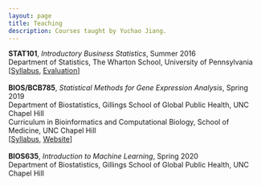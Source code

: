 ```yaml
---
layout: page
title: Teaching
description: Courses taught by Yuchao Jiang.
---
```

<div class="cv">
  <b>STAT101</b>, <i>Introductory Business Statistics</i>, Summer 2016 <br/> 
Department of Statistics, The Wharton School, University of Pennsylvania <br/>
  [<a href="../assets/pdfs/Syllabus-STAT-101-2016-Summer.pdf" title="Syllabus STAT101">Syllabus</a>,
	<a href="../assets/pdfs/STAT101_teaching_evaluation.pdf" title="Evaluation STAT101">Evaluation</a>]
</div>
<br/>
<div class="cv">
  <b>BIOS/BCB785</b>, <i>Statistical Methods for Gene Expression Analysis</i>, Spring 2019 <br/>
Department of Biostatistics, Gillings School of Global Public Health, UNC Chapel Hill <br/>
Curriculum in Bioinformatics and Computational Biology, School of Medicine, UNC Chapel Hill
<br/>
[<a href="https://www.dropbox.com/s/n6vlqyzyp0v82xo/BIOS785_Spring2019_Yuchao_Jiang.pdf?dl=0" title="Syllabus BIOS785">Syllabus</a>,
	<a href="https://goo.gl/tmihLU" title="Course Website">Website</a>]
</div>
<br/>
<div class="cv">
  <b>BIOS635</b>, <i>Introduction to Machine Learning</i>, Spring 2020 <br/>
Department of Biostatistics, Gillings School of Global Public Health, UNC Chapel Hill <br/>
</div>
